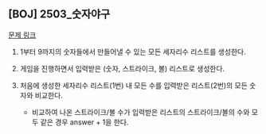 ## [BOJ] 2503_숫자야구
[문제 링크](https://www.acmicpc.net/problem/2503)

1. 1부터 9까지의 숫자들에서 만들어낼 수 있는 모든 세자리수 리스트를 생성한다.

2. 게임을 진행하면서 입력받은 (숫자, 스트라이크, 볼) 리스트로 생성한다.

3. 처음에 생성한 세자리수 리스트(1번) 내 모든 수를 입력받은 리스트(2번)의 모든 숫자와 비교한다.
    - 비교하여 나온 스트라이크/볼 수가 입력받은 리스트의 스트라이크/볼의 수와 모두 같은 경우 answer + 1을 한다.